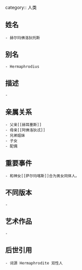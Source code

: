 category:: 人类
## 姓名
	- 赫尔玛佛洛狄托斯
## 别名
	- Hermaphrodius
## 描述
	-
## 亲属关系
	- 父亲[[赫耳墨斯]]
	- 母亲[[阿佛洛狄忒]]
	- 兄弟姐妹
	- 子女
	- 配偶
## 重要事件
	- 和神女[[萨尔玛喀斯]]合为男女同体人。
## 不同版本
	-
## 艺术作品
	-
## 后世引用
	- 词源 Hermaphrodite 双性人
